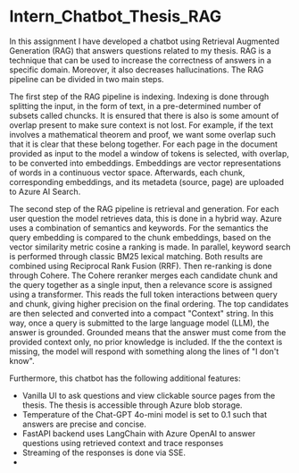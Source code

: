 # Intern_Chatbot_Thesis_RAG

In this assignment I have developed a chatbot using Retrieval Augmented Generation (RAG) that answers questions related to my thesis. RAG is a technique that can be used to increase the correctness of answers in a specific domain. Moreover, it also decreases hallucinations. The RAG pipeline can be divided in two main steps. 

The first step of the RAG pipeline is indexing. Indexing is done through splitting the input, in the form of text, in a pre-determined number of subsets called chuncks. It is ensured that there is also is some amount of overlap present to make sure context is not lost. For example, if the text involves a mathematical theorem and proof, we want some overlap such that it is clear that these belong together. For each page in the document provided as input to the model a window of tokens is selected, with overlap, to be converted into embeddings. Embeddings are vector representations of words in a continuous vector space. Afterwards, each chunk, corresponding embeddings, and its metadeta (source, page) are uploaded to Azure AI Search.  

The second step of the RAG pipeline is retrieval and generation. For each user question the model retrieves data, this is done in a hybrid way. Azure uses a combination of semantics and keywords. For the semantics the query embedding is compared to the chunk embeddings, based on the vector similarity metric cosine a ranking is made. In parallel, keyword search is performed through classic BM25 lexical matching. Both results are combined using Reciprocal Rank Fusion (RRF). Then re-ranking is done through Cohere. The Cohere reranker merges each candidate chunk and the query together as a single input, then a relevance score is assigned using a transformer. This reads the full token interactions between query and chunk, giving higher precision on the final ordering. The top candidates are then selected and converted into a compact "Context" string. In this way, once a query is submitted to the large language model (LLM), the answer is grounded. Grounded means that the answer must come from the provided context only, no prior knowledge is included. If the the context is missing, the model will respond with something along the lines of "I don't know".

Furthermore, this chatbot has the following additional features: 
- Vanilla UI to ask questions and view clickable source pages from the thesis. The thesis is accessible through Azure blob storage. 
- Temperature of the Chat-GPT 4o-mini model is set to 0.1 such that answers are precise and concise. 
- FastAPI backend uses LangChain with Azure OpenAI to answer questions using retrieved context and trace responses
- Streaming of the responses is done via SSE.
-